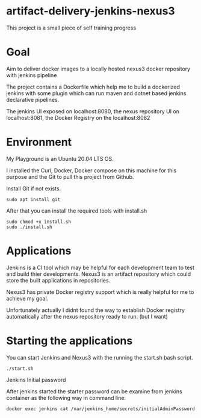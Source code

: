 # artifact-delivery-jenkins-nexus3

This project is a small piece of self training progress

# Goal

Aim to deliver docker images to a locally hosted nexus3 docker repository with jenkins pipeline

The project contains a Dockerfile which help me to build a dockerized jenkins with some plugin which can run maven and dotnet based jenkins declarative pipelines.

The jenkins UI exposed on localhost:8080, the nexus repository UI on localhost:8081, the Docker Registry on the localhost:8082

# Environment

My Playground is an Ubuntu 20.04 LTS OS.

I installed the Curl, Docker, Docker compose on this machine for this purpose and the Git to pull this project from Github.

Install Git if not exists.
```
sudo apt install git
```
After that you can install the required tools with install.sh
```
sudo chmod +x install.sh
sudo ./install.sh
```

# Applications

Jenkins is a CI tool which may be helpful for each development team to test and build thier developments.
Nexus3 is an artifact repository which could store the built applications in repositories.

Nexus3 has private Docker registry support which is really helpful for me to achieve my goal.

Unfortunately actually I didnt found the way to establish Docker registry automatically after the nexus repository ready to run. (but I want)

# Starting the applications

You can start Jenkins and Nexus3 with the running the start.sh bash script.

```
./start.sh
```

Jenkins Initial password

After jenkins started the starter password can be examine from jenkins container as the following way in command line:

```
docker exec jenkins cat /var/jenkins_home/secrets/initialAdminPassword
```
